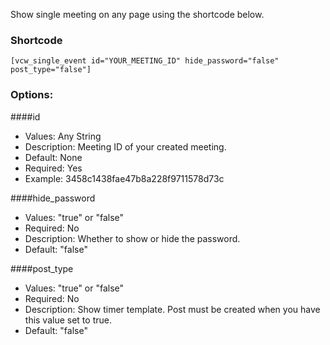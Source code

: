 Show single meeting on any page using the shortcode below.

### Shortcode

```[vcw_single_event id="YOUR_MEETING_ID" hide_password="false" post_type="false"]```

### Options:
####id
- Values: Any String
- Description: Meeting ID of your created meeting.
- Default: None
- Required: Yes
- Example: 3458c1438fae47b8a228f9711578d73c

####hide_password
- Values: "true" or "false"
- Required: No
- Description: Whether to show or hide the password.
- Default: "false"

####post_type
- Values: "true" or "false"
- Required: No
- Description: Show timer template. Post must be created when you have this value set to true.
- Default: "false"
